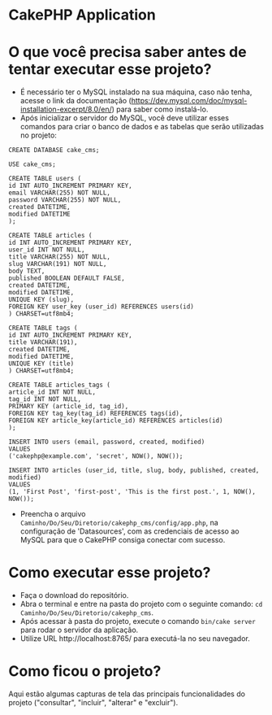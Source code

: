 # CakePHP Application

# O que você precisa saber antes de tentar executar esse projeto?

-   É necessário ter o MySQL instalado na sua máquina, caso não tenha, acesse o link da documentação (https://dev.mysql.com/doc/mysql-installation-excerpt/8.0/en/) para saber como instalá-lo.
-   Após inicializar o servidor do MySQL, você deve utilizar esses comandos para criar o banco de dados e as tabelas que serão utilizadas no projeto:

```
CREATE DATABASE cake_cms;

USE cake_cms;

CREATE TABLE users (
id INT AUTO_INCREMENT PRIMARY KEY,
email VARCHAR(255) NOT NULL,
password VARCHAR(255) NOT NULL,
created DATETIME,
modified DATETIME
);

CREATE TABLE articles (
id INT AUTO_INCREMENT PRIMARY KEY,
user_id INT NOT NULL,
title VARCHAR(255) NOT NULL,
slug VARCHAR(191) NOT NULL,
body TEXT,
published BOOLEAN DEFAULT FALSE,
created DATETIME,
modified DATETIME,
UNIQUE KEY (slug),
FOREIGN KEY user_key (user_id) REFERENCES users(id)
) CHARSET=utf8mb4;

CREATE TABLE tags (
id INT AUTO_INCREMENT PRIMARY KEY,
title VARCHAR(191),
created DATETIME,
modified DATETIME,
UNIQUE KEY (title)
) CHARSET=utf8mb4;

CREATE TABLE articles_tags (
article_id INT NOT NULL,
tag_id INT NOT NULL,
PRIMARY KEY (article_id, tag_id),
FOREIGN KEY tag_key(tag_id) REFERENCES tags(id),
FOREIGN KEY article_key(article_id) REFERENCES articles(id)
);

INSERT INTO users (email, password, created, modified)
VALUES
('cakephp@example.com', 'secret', NOW(), NOW());

INSERT INTO articles (user_id, title, slug, body, published, created, modified)
VALUES
(1, 'First Post', 'first-post', 'This is the first post.', 1, NOW(), NOW());
```

-   Preencha o arquivo `Caminho/Do/Seu/Diretorio/cakephp_cms/config/app.php`, na configuração de 'Datasources', com as credenciais de acesso ao MySQL para que o CakePHP consiga conectar com sucesso.

# Como executar esse projeto?

-   Faça o download do repositório.
-   Abra o terminal e entre na pasta do projeto com o seguinte comando: `cd Caminho/Do/Seu/Diretorio/cakephp_cms`.
-   Após acessar à pasta do projeto, execute o comando `bin/cake server` para rodar o servidor da aplicação.
-   Utilize URL http://localhost:8765/ para executá-la no seu navegador.

# Como ficou o projeto?

Aqui estão algumas capturas de tela das principais funcionalidades do projeto ("consultar", "incluir", "alterar" e "excluir").
